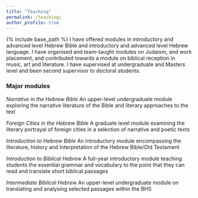 ```yaml
---
title: "Teaching"
permalink: /teaching/
author_profile: true
---
```

{% include base_path %}
I have offered modules in introductory and advanced level Hebrew Bible and introductory and advanced level Hebrew language. I have organised and team-taught modules on Judaism, and work placement, and contributed towards a module on biblical reception in music, art and literature. I have supervised at undergraduate and Masters level and been second supervisor to doctoral students.

### Major modules

*Narrative in the Hebrew Bible*
An upper-level undergraduate module exploring the narrative literature of the Bible and literary approaches to the text

*Foreign Cities in the Hebrew Bible*
A graduate level module examining the literary portrayal of foreign cities in a selection of narrative and poetic texts

*Introduction to Hebrew Bible*
An introductory module encompassing the literature, history and Interpretation of the Hebrew Bible/Old Testament

*Introduction to Biblical Hebrew*
A full-year introductory module teaching students the essential grammar and vocabulary to the point that they can read and translate short biblical passages

*Intermediate Biblical Hebrew*
An upper-level undergraduate module on translating and analysing selected passages within the BHS
